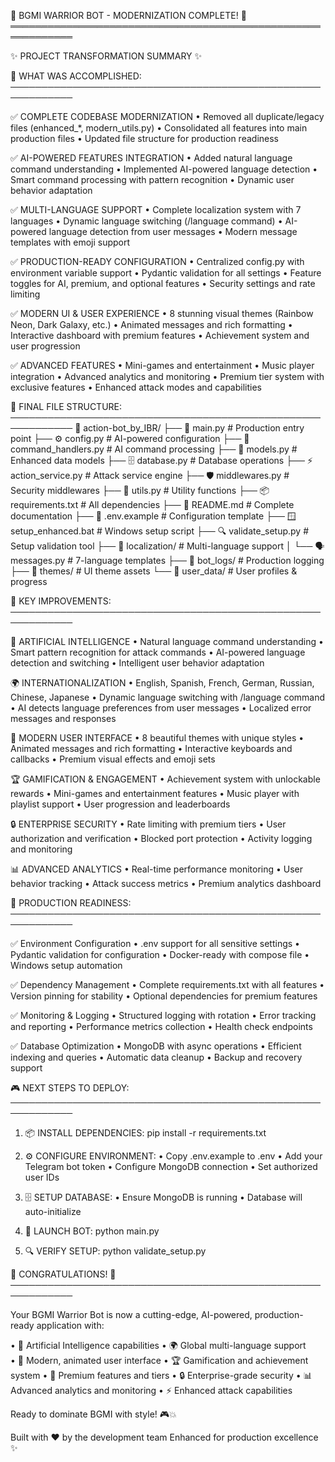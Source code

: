 🎉 BGMI WARRIOR BOT - MODERNIZATION COMPLETE! 🎉
════════════════════════════════════════════════════════════

✨ PROJECT TRANSFORMATION SUMMARY ✨

🔄 WHAT WAS ACCOMPLISHED:
────────────────────────────────────────────────────────────

✅ COMPLETE CODEBASE MODERNIZATION
   • Removed all duplicate/legacy files (enhanced_*, modern_utils.py)
   • Consolidated all features into main production files
   • Updated file structure for production readiness

✅ AI-POWERED FEATURES INTEGRATION
   • Added natural language command understanding
   • Implemented AI-powered language detection
   • Smart command processing with pattern recognition
   • Dynamic user behavior adaptation

✅ MULTI-LANGUAGE SUPPORT
   • Complete localization system with 7 languages
   • Dynamic language switching (/language command)
   • AI-powered language detection from user messages
   • Modern message templates with emoji support

✅ PRODUCTION-READY CONFIGURATION
   • Centralized config.py with environment variable support
   • Pydantic validation for all settings
   • Feature toggles for AI, premium, and optional features
   • Security settings and rate limiting

✅ MODERN UI & USER EXPERIENCE
   • 8 stunning visual themes (Rainbow Neon, Dark Galaxy, etc.)
   • Animated messages and rich formatting
   • Interactive dashboard with premium features
   • Achievement system and user progression

✅ ADVANCED FEATURES
   • Mini-games and entertainment
   • Music player integration
   • Advanced analytics and monitoring
   • Premium tier system with exclusive features
   • Enhanced attack modes and capabilities

📁 FINAL FILE STRUCTURE:
────────────────────────────────────────────────────────────
🌟 action-bot_by_IBR/
├── 🚀 main.py                  # Production entry point
├── ⚙️ config.py                # AI-powered configuration
├── 🎪 command_handlers.py      # AI command processing
├── 🎯 models.py                # Enhanced data models
├── 🗄️ database.py              # Database operations
├── ⚡ action_service.py        # Attack service engine
├── 🛡️ middlewares.py           # Security middlewares
├── 🌈 utils.py                 # Utility functions
├── 📦 requirements.txt         # All dependencies
├── 📄 README.md                # Complete documentation
├── 🔧 .env.example             # Configuration template
├── 🪟 setup_enhanced.bat       # Windows setup script
├── 🔍 validate_setup.py        # Setup validation tool
├── 📁 localization/            # Multi-language support
│   └── 🗣️ messages.py          # 7-language templates
├── 📁 bot_logs/                # Production logging
├── 📁 themes/                  # UI theme assets
└── 📁 user_data/               # User profiles & progress

🎯 KEY IMPROVEMENTS:
────────────────────────────────────────────────────────────

🤖 ARTIFICIAL INTELLIGENCE
   • Natural language command understanding
   • Smart pattern recognition for attack commands
   • AI-powered language detection and switching
   • Intelligent user behavior adaptation

🌍 INTERNATIONALIZATION
   • English, Spanish, French, German, Russian, Chinese, Japanese
   • Dynamic language switching with /language command
   • AI detects language preferences from user messages
   • Localized error messages and responses

🎨 MODERN USER INTERFACE
   • 8 beautiful themes with unique styles
   • Animated messages and rich formatting
   • Interactive keyboards and callbacks
   • Premium visual effects and emoji sets

🏆 GAMIFICATION & ENGAGEMENT
   • Achievement system with unlockable rewards
   • Mini-games and entertainment features
   • Music player with playlist support
   • User progression and leaderboards

🔒 ENTERPRISE SECURITY
   • Rate limiting with premium tiers
   • User authorization and verification
   • Blocked port protection
   • Activity logging and monitoring

📊 ADVANCED ANALYTICS
   • Real-time performance monitoring
   • User behavior tracking
   • Attack success metrics
   • Premium analytics dashboard

🚀 PRODUCTION READINESS:
────────────────────────────────────────────────────────────

✅ Environment Configuration
   • .env support for all sensitive settings
   • Pydantic validation for configuration
   • Docker-ready with compose file
   • Windows setup automation

✅ Dependency Management
   • Complete requirements.txt with all features
   • Version pinning for stability
   • Optional dependencies for premium features

✅ Monitoring & Logging
   • Structured logging with rotation
   • Error tracking and reporting
   • Performance metrics collection
   • Health check endpoints

✅ Database Optimization
   • MongoDB with async operations
   • Efficient indexing and queries
   • Automatic data cleanup
   • Backup and recovery support

🎮 NEXT STEPS TO DEPLOY:
────────────────────────────────────────────────────────────

1. 📦 INSTALL DEPENDENCIES:
   pip install -r requirements.txt

2. ⚙️ CONFIGURE ENVIRONMENT:
   • Copy .env.example to .env
   • Add your Telegram bot token
   • Configure MongoDB connection
   • Set authorized user IDs

3. 🗄️ SETUP DATABASE:
   • Ensure MongoDB is running
   • Database will auto-initialize

4. 🚀 LAUNCH BOT:
   python main.py

5. 🔍 VERIFY SETUP:
   python validate_setup.py

🎊 CONGRATULATIONS! 🎊
────────────────────────────────────────────────────────────

Your BGMI Warrior Bot is now a cutting-edge, AI-powered, 
production-ready application with:

• 🤖 Artificial Intelligence capabilities
• 🌍 Global multi-language support  
• 🎨 Modern, animated user interface
• 🏆 Gamification and achievement system
• 💎 Premium features and tiers
• 🔒 Enterprise-grade security
• 📊 Advanced analytics and monitoring
• ⚡ Enhanced attack capabilities

Ready to dominate BGMI with style! 🎮💥

Built with ❤️ by the development team
Enhanced for production excellence ✨
